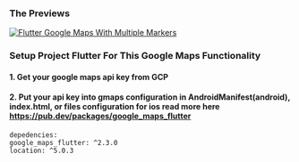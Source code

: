 ### The Previews
[![Flutter Google Maps With Multiple Markers](https://img.youtube.com/vi/m41rkTettCE/0.jpg)](https://youtube.com/watch?v=m41rkTettCE)

### Setup Project Flutter For This Google Maps Functionality
#### 1. Get your google maps api key from GCP
#### 2. Put your api key into gmaps configuration in AndroidManifest(android), index.html, or files configuration for ios read more here https://pub.dev/packages/google_maps_flutter

```
depedencies:
google_maps_flutter: ^2.3.0
location: ^5.0.3
```
